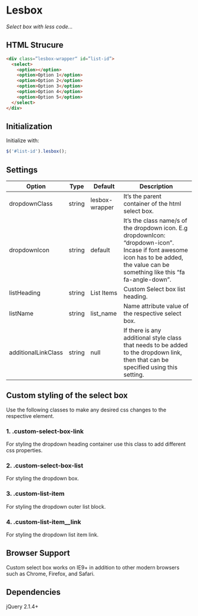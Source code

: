 # Lesbox
_Select box with less code..._

## HTML Strucure

```html
<div class=”lesbox-wrapper“ id=”list-id”>
  <select>
    <option></option>
    <option>Option 1</option>
    <option>Option 2</option>
    <option>Option 3</option>
    <option>Option 4</option>
    <option>Option 5</option>
  </select>
</div>
```

## Initialization
Initialize with:
```javascript
$('#list-id').lesbox();
```

## Settings

Option | Type | Default | Description
------ | ---- | ------- | -----------
dropdownClass | string | lesbox-wrapper | It’s the parent container of the html select box.
dropdownIcon | string | default | It’s the class name/s of the dropdown icon. E.g dropdownIcon: “dropdown-icon”. Incase if font awesome icon has to be added, the value can be something like this “fa fa-angle-down”.
listHeading | string | List Items | Custom Select box list heading.
listName | string | list_name | Name attribute value of the respective select box.
additionalLinkClass | string | null | If there is any additional style class that needs to be added to the dropdown link, then that can be specified using this setting.

## Custom styling of the select box
Use the following classes to make any desired css changes to the respective element.

### 1.	.custom-select-box-link
For styling the dropdown heading container use this class to add different css properties.

### 2.	.custom-select-box-list
For styling the dropdown box.

### 3.	.custom-list-item
For styling the dropdown outer list block.

### 4.	.custom-list-item__link
For styling the dropdown list item link.

## Browser Support
Custom select box works on IE9+ in addition to other modern browsers such as Chrome, Firefox, and Safari.

## Dependencies
jQuery 2.1.4+
